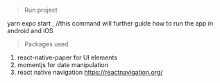 > Run project

yarn
expo start , //this command will further guide how to run the app in android and iOS

> Packages used

1) react-native-paper for UI elements
2) momentjs for date manipulation
3) react native navigation https://reactnavigation.org/
